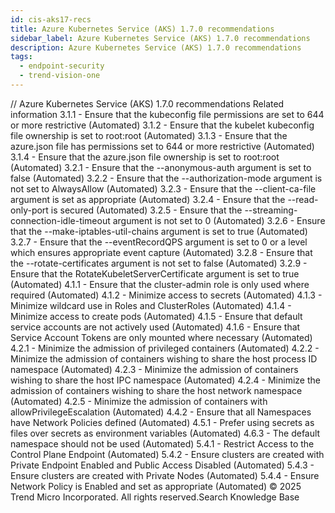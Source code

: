 ```yaml
---
id: cis-aks17-recs
title: Azure Kubernetes Service (AKS) 1.7.0 recommendations
sidebar_label: Azure Kubernetes Service (AKS) 1.7.0 recommendations
description: Azure Kubernetes Service (AKS) 1.7.0 recommendations
tags:
  - endpoint-security
  - trend-vision-one
---
```


/*<![CDATA[*/ $('#title').html($('meta[name=map-description]').attr('content')); /*]]>*/ Azure Kubernetes Service (AKS) 1.7.0 recommendations Related information 3.1.1 - Ensure that the kubeconfig file permissions are set to 644 or more restrictive (Automated) 3.1.2 - Ensure that the kubelet kubeconfig file ownership is set to root:root (Automated) 3.1.3 - Ensure that the azure.json file has permissions set to 644 or more restrictive (Automated) 3.1.4 - Ensure that the azure.json file ownership is set to root:root (Automated) 3.2.1 - Ensure that the --anonymous-auth argument is set to false (Automated) 3.2.2 - Ensure that the --authorization-mode argument is not set to AlwaysAllow (Automated) 3.2.3 - Ensure that the --client-ca-file argument is set as appropriate (Automated) 3.2.4 - Ensure that the --read-only-port is secured (Automated) 3.2.5 - Ensure that the --streaming-connection-idle-timeout argument is not set to 0 (Automated) 3.2.6 - Ensure that the --make-iptables-util-chains argument is set to true (Automated) 3.2.7 - Ensure that the --eventRecordQPS argument is set to 0 or a level which ensures appropriate event capture (Automated) 3.2.8 - Ensure that the --rotate-certificates argument is not set to false (Automated) 3.2.9 - Ensure that the RotateKubeletServerCertificate argument is set to true (Automated) 4.1.1 - Ensure that the cluster-admin role is only used where required (Automated) 4.1.2 - Minimize access to secrets (Automated) 4.1.3 - Minimize wildcard use in Roles and ClusterRoles (Automated) 4.1.4 - Minimize access to create pods (Automated) 4.1.5 - Ensure that default service accounts are not actively used (Automated) 4.1.6 - Ensure that Service Account Tokens are only mounted where necessary (Automated) 4.2.1 - Minimize the admission of privileged containers (Automated) 4.2.2 - Minimize the admission of containers wishing to share the host process ID namespace (Automated) 4.2.3 - Minimize the admission of containers wishing to share the host IPC namespace (Automated) 4.2.4 - Minimize the admission of containers wishing to share the host network namespace (Automated) 4.2.5 - Minimize the admission of containers with allowPrivilegeEscalation (Automated) 4.4.2 - Ensure that all Namespaces have Network Policies defined (Automated) 4.5.1 - Prefer using secrets as files over secrets as environment variables (Automated) 4.6.3 - The default namespace should not be used (Automated) 5.4.1 - Restrict Access to the Control Plane Endpoint (Automated) 5.4.2 - Ensure clusters are created with Private Endpoint Enabled and Public Access Disabled (Automated) 5.4.3 - Ensure clusters are created with Private Nodes (Automated) 5.4.4 - Ensure Network Policy is Enabled and set as appropriate (Automated) © 2025 Trend Micro Incorporated. All rights reserved.Search Knowledge Base